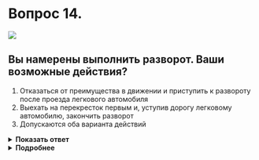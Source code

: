 # Вопрос 14.

![](https://s.drom.ru/i24228/pdd/tickets/2016/1543885330.jpg)

## Вы намерены выполнить разворот. Ваши возможные действия?

1. Отказаться от преимущества в движении и приступить к развороту после проезда легкового автомобиля
2. Выехать на перекресток первым и, уступив дорогу легковому автомобилю, закончить разворот
3. Допускаются оба варианта действий

<details>
<summary><b>Показать ответ</b></summary>
Правильный ответ: 3
</details>
<details>
<summary><b>Подробнее</b></summary>
Данный вопрос и ответы на него требуют дополнительного пояснения. Пункт 1.3 ПДД является основополагающим пунктом Правил - «Участники дорожного движения обязаны знать и соблюдать относящиеся к ним требования Правил, сигналов светофоров, знаков и разметки, а также выполнять распоряжения регулировщиков, действующих в пределах предоставленных им прав и регулирующих дорожное движение установленными сигналами.» Согласно данного пункта отказаться от преимущества водителю невозможно, т.к. в этом случае водитель осознанно нарушает данный пункт Правил. В такой ситуации вся ответственность за решение по обеспечению дорожного движения ложится на данного водителя и в случае ДТП он будет признан виновным.
В таких ситуациях следует на значительном расстоянии снизить скорость, чтобы дать возможность другому водителю оценить обстановку и понять, что он сможет совершить маневр без создания Вам помехи.
В данной ситуации перекрёсток равнозначный. Водители ТС, траектории которых пересекаются в границах перекрестка, руководствуются «правилом правой руки». Наиболее правильный ответ - допускаются оба варианта действий.
(Пункт 13.11 ПДД)
</details>